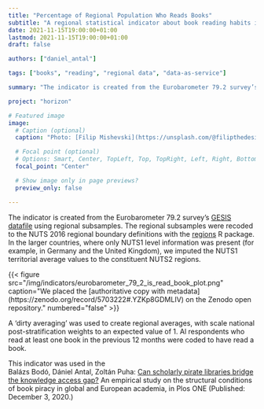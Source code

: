 ```yaml
---
title: "Percentage of Regional Population Who Reads Books"
subtitle: "A regional statistical indicator about book reading habits in Europe."
date: 2021-11-15T19:00:00+01:00
lastmod: 2021-11-15T19:00:00+01:00
draft: false

authors: ["daniel_antal"]

tags: ["books", "reading", "regional data", "data-as-service"]

summary: "The indicator is created from the Eurobarometer 79.2 survey’s [GESIS datafile](https://search.gesis.org/research_data/ZA5688) using regional subsamples."

project: "horizon"

# Featured image
image:
  # Caption (optional)
  caption: "Photo: [Filip Mishevski](https://unsplash.com/@filipthedesigner/)"

  # Focal point (optional)
  # Options: Smart, Center, TopLeft, Top, TopRight, Left, Right, BottomLeft, Bottom, BottomRight
  focal_point: "Center"

  # Show image only in page previews?
  preview_only: false

---
```


The indicator is created from the Eurobarometer 79.2 survey’s [GESIS datafile](https://search.gesis.org/research_data/ZA5688) using regional subsamples. The regional subsamples were recoded to the NUTS 2016 regional boundary definitions with the [regions](https://regions.dataobservatory.eu/) R package. In the larger countries, where only NUTS1 level information was present (for example, in Germany and the United Kingdom), we imputed the NUTS1 territorial average values to the constituent NUTS2 regions.

<td style="text-align: center;">{{< figure src="/img/indicators/eurobarometer_79_2_is_read_book_plot.png" caption="We placed the [authoritative copy with metadata](https://zenodo.org/record/5703222#.YZKp8GDMLIV) on the Zenodo open repository." numbered="false" >}}</td>

A ‘dirty averaging’ was used to create regional averages, with scale national post-stratification weights to an expected value of 1. Al respondents who read at least one book in the previous 12 months were coded to have read a book.

This indicator was used in the 		
Balázs Bodó, Dániel Antal, Zoltán Puha: [Can scholarly pirate libraries bridge the knowledge access gap?](https://journals.plos.org/plosone/article?id=10.1371/journal.pone.0242509) An empirical study on the structural conditions of book piracy in global and European academia, in Plos ONE (Published: December 3, 2020.)
